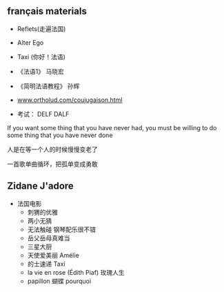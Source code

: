 ## français materials

+ Reflets(走遍法国)
+ Alter Ego
+ Taxi (你好！法语)
+ 《法语1》 马晓宏
+ 《简明法语教程》 孙辉




+ www.ortholud.com/coujugaison.html

- 考试： DELF DALF

If you want some thing that you have never had, you must be willing to do some thing that you have never done

人是在等一个人的时候慢慢变老了

一首歌单曲循环，把孤单变成勇敢



Zidane
J'adore
----

+ 法国电影
    + 刺猬的优雅
    + 两小无猜
    + 无法触碰 钢琴配乐很不错
    + 岳父岳母真难当
    + 三星大厨
    + 天使爱美丽  Amélie
    + 的士速递 Taxi
    + la vie en rose (Édith Piaf) 玫瑰人生
    + papillon 蝴蝶 pourquoi
